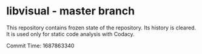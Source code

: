 # libvisual - master branch

This repository contains frozen state of the repository.
Its history is cleared. It is used only for static code
analysis with Codacy.

Commit Time: 1687863340